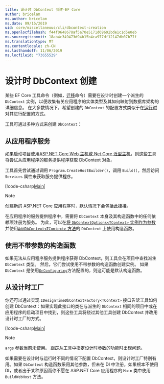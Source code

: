 ```yaml
---
title: 设计时 DbContext 创建-EF Core
author: bricelam
ms.author: bricelam
ms.date: 09/16/2019
uid: core/miscellaneous/cli/dbcontext-creation
ms.openlocfilehash: f44f0648678af5a70e5171d69692bde1c1d5e0eb
ms.sourcegitcommit: 18ab4c349473d94b15b4ca977df12147db07b77f
ms.translationtype: MT
ms.contentlocale: zh-CN
ms.lasthandoff: 11/06/2019
ms.locfileid: "73655529"
---
```

# <a name="design-time-dbcontext-creation"></a>设计时 DbContext 创建

某些 EF Core 工具命令（例如，[迁移][1]命令）需要在设计时创建一个派生的 `DbContext` 实例，以便收集有关应用程序的实体类型及其如何映射到数据库架构的详细信息。 在大多数情况下，希望创建的 `DbContext` 的配置方式类似于在[运行时][2]对其进行配置的方式。

工具可通过多种方式来创建 `DbContext`：

## <a name="from-application-services"></a>从应用程序服务

如果启动项目使用[ASP.NET Core Web 主机][3]或[.Net Core 泛型主机][4]，则这些工具将尝试从应用程序的服务提供程序获取 DbContext 对象。

工具首先尝试通过调用 `Program.CreateHostBuilder()`，调用 `Build()`，然后访问 `Services` 属性来获取服务提供程序。

[!code-csharp[Main](../../../../samples/core/Miscellaneous/CommandLine/ApplicationService.cs)]

> [!NOTE]
> 创建新的 ASP.NET Core 应用程序时，默认情况下会包括此挂接。

在应用程序的服务提供程序中，需要将 `DbContext` 本身及其构造函数中的任何依赖项注册为服务。 为此，可以在[将 `DbContextOptions<TContext>` 实例作为参数][5]并使用[`AddDbContext<TContext>` 方法][6]的 `DbContext` 上使用构造函数。

## <a name="using-a-constructor-with-no-parameters"></a>使用不带参数的构造函数

如果无法从应用程序服务提供程序获得 DbContext，则工具会在项目中查找派生 `DbContext` 类型。 然后，它们尝试使用不带参数的构造函数创建实例。 如果 `DbContext` 是使用[`OnConfiguring`][7]方法配置的，则这可能是默认构造函数。

## <a name="from-a-design-time-factory"></a>从设计时工厂

你还可以通过实现 `IDesignTimeDbContextFactory<TContext>` 接口告诉工具如何创建 DbContext：如果实现此接口的类在与派生的 `DbContext` 相同的项目中或在应用程序的启动项目中找到，则这些工具将绕过其他工具创建 DbContext 并改用设计时工厂的方式。

[!code-csharp[Main](../../../../samples/core/Miscellaneous/CommandLine/BloggingContextFactory.cs)]

> [!NOTE]
> `args` 参数当前未使用。 跟踪从工具中指定设计时参数的功能时出现[问题][8]。

如果需要在设计时与运行时不同的情况下配置 DbContext，则设计时工厂特别有用。如果 `DbContext` 构造函数采用其他参数，但未在 DI 中注册，如果根本不使用 DI，或者出于某种原因而你不愿在 ASP.NET Core 应用程序的 `Main` 类中使用 `BuildWebHost` 方法。

  [1]: xref:core/managing-schemas/migrations/index
  [2]: xref:core/miscellaneous/configuring-dbcontext
  [3]: /aspnet/core/fundamentals/host/web-host
  [4]: /aspnet/core/fundamentals/host/generic-host
  [5]: xref:core/miscellaneous/configuring-dbcontext#constructor-argument
  [6]: xref:core/miscellaneous/configuring-dbcontext#using-dbcontext-with-dependency-injection
  [7]: xref:core/miscellaneous/configuring-dbcontext#onconfiguring
  [8]: https://github.com/aspnet/EntityFrameworkCore/issues/8332
